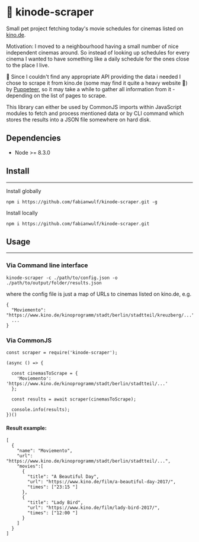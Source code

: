 # 🍿 kinode-scraper

Small pet project fetching today's movie schedules for cinemas listed on [kino.de](https://kino.de).

Motivation: I moved to a neighbourhood having a small number of nice independent cinemas around. So instead of looking up schedules for every cinema I wanted to have something like a daily schedule for the ones close to the place I live.

🙈 Since I couldn't find any appropriate API providing the data i needed I chose to scrape it from kino.de (some may find it quite a heavy website 💅) by [Puppeteer](https://github.com/GoogleChrome/puppeteer), so it may take a while to gather all information from it - depending on the list of pages to scrape.

This library can either be used by CommonJS imports within JavaScript modules to fetch and process mentioned data or by CLI command which stores the results into a JSON file somewhere on hard disk.

## Dependencies
- Node >= 8.3.0

## Install
---

Install globally
```
npm i https://github.com/fabianwulf/kinode-scraper.git -g
```

Install locally
```
npm i https://github.com/fabianwulf/kinode-scraper.git
```

## Usage
---

### Via Command line interface
```
kinode-scraper -c ./path/to/config.json -o ./path/to/output/folder/results.json
```
where the config file is just a map of URLs to cinemas listed on kino.de, e.g.

```
{
  "Moviemento": "https://www.kino.de/kinoprogramm/stadt/berlin/stadtteil/kreuzberg/...",
  ...
}
```

### Via CommonJS
```
const scraper = require('kinode-scraper');

(async () => {

  const cinemasToScrape = {
    'Moviemento': 'https://www.kino.de/kinoprogramm/stadt/berlin/stadtteil/...'
  };

  const results = await scraper(cinemasToScrape);

  console.info(results);
})()
```

#### Result example:
```
[
  {
    "name": "Moviemento",
    "url": "https://www.kino.de/kinoprogramm/stadt/berlin/stadtteil/...",
    "movies":[
      { 
        "title": "A Beautiful Day",
        "url": "https://www.kino.de/film/a-beautiful-day-2017/",
        "times": ["23:15 "]
      },
      {
        "title": "Lady Bird",
        "url": "https://www.kino.de/film/lady-bird-2017/",
        "times": ["12:00 "]
      }
    ]
  }
]
```